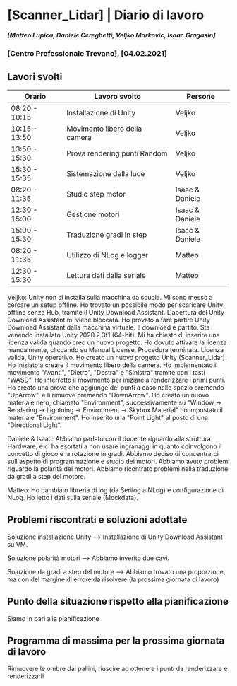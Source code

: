 # [Scanner_Lidar] | Diario di lavoro
##### [Matteo Lupica, Daniele Cereghetti, Veljko Markovic, Isaac Gragasin]
### [Centro Professionale Trevano], [04.02.2021]

## Lavori svolti

|Orario        |Lavoro svolto                 |Persone        |
|--------------|------------------------------|---------------|
|08:20 - 10:15 |Installazione di Unity        |Veljko         |
|10:15 - 13:50 |Movimento libero della camera |Veljko         |
|13:50 - 15:30 |Prova rendering punti Random  |Veljko         |
|15:30 - 15:35 |Sistemazione della luce       |Veljko         |
|08:20 - 11:35 |Studio step motor             |Isaac & Daniele|
|12:30 - 15:00 |Gestione motori               |Isaac & Daniele|
|15:00 - 15:30 |Traduzione gradi in step      |Isaac & Daniele|
|08:20 - 11:35 |Utilizzo di NLog e logger     |Matteo         |
|12:30 - 15:30 |Lettura dati dalla seriale    |Matteo         |

Veljko:
Unity non si installa sulla macchina da scuola. Mi sono messo a cercare un setup offline. Ho trovato un possibile modo per scaricare Unity offline senza Hub, tramite il Unity Download Assistant.
L'apertura del Unity Download Assistant mi viene bloccata. Ho provato a fare partire Unity Download Assistant dalla macchina virtuale. Il download è partito. Sta venendo installato Unity 2020.2.3f1 (64-bit). Mi ha chiesto di inserire una licenza valida quando creo un nuovo progetto. Ho dovuto attivare la licenza manualmente, cliccando su Manual License. Procedura terminata. Licenza valida, Unity operativo.
Ho creato un nuovo progetto Unity (Scanner_Lidar). Ho iniziato a creare il movimento libero della camera. Ho implementato il movimento "Avanti", "Dietro", "Destra" e "Sinistra" tramite con i tasti "WASD".
Ho interrotto il movimento per iniziare a renderizzare i primi punti. Ho creato una prova che aggiunge dei punti a caso nello spazio premendo "UpArrow", e li rimuove premendo "DownArrow".
Ho creato un nuovo materiale nero, chiamato "Environment", successivamente su "Window -> Rendering -> Lightning -> Environment -> Skybox Material" ho impostato il materiale "Environment".
Ho inserito una "Point Light" al posto di una "Directional Light".

Daniele & Isaac:
Abbiamo parlato con il docente riguardo alla struttura Hardware, e ci ha esortati a non usare ingranaggi in quanto coinvolgono il concetto di gioco e la rotazione in gradi. Abbiamo deciso di concentrarci
sull'aspetto di programmazione e studio dei motori. Abbiamo avuto problemi riguardo la polarità dei motori. Abbiamo ricontrato problemi nella traduzione da gradi a step del motore.

Matteo:
Ho cambiato libreria di log (da Serilog a NLog) e configurazione di NLog. Ho letto i dati sulla seriale (Mockdata).

##  Problemi riscontrati e soluzioni adottate
Soluzione installazione Unity --> Installazione di Unity Download Assistant su VM.

Soluzione polarità motori --> Abbiamo inverito due cavi.

Soluzione da gradi a step del motore --> Abbiamo trovato una proporzione, ma con del margine di errore da risolvere (la prossima giornata di lavoro)

##  Punto della situazione rispetto alla pianificazione
Siamo in pari alla pianificazione

## Programma di massima per la prossima giornata di lavoro
Rimuovere le ombre dai pallini, riuscire ad ottenere i punti da renderizzare e renderizzarli